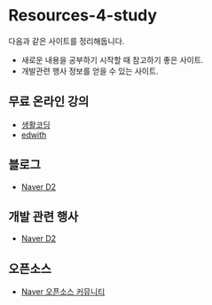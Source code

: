 # Resources-4-study
다음과 같은 사이트를 정리해둡니다.
- 새로운 내용을 공부하기 시작할 때 참고하기 좋은 사이트.
- 개발관련 행사 정보를 얻을 수 있는 사이트.

## 무료 온라인 강의
- [생활코딩](https://opentutorials.org/course/1)
- [edwith](https://www.edwith.org/)

## 블로그
- [Naver D2](https://d2.naver.com/helloworld)

## 개발 관련 행사
- [Naver D2](https://d2.naver.com/news)

## 오픈소스
- [Naver 오픈소스 커뮤니티](https://naver.github.io/)
